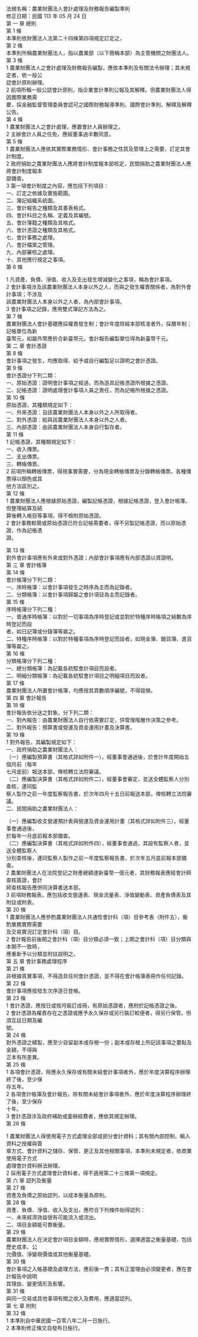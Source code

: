 法規名稱：農業財團法人會計處理及財務報告編製準則  
修正日期：民國 113 年 05 月 24 日  
第 一 章 總則  
第 1 條  
本準則依財團法人法第二十四條第四項規定訂定之。  
第 2 條  
本準則所稱農業財團法人，指以農業部（以下簡稱本部）為主管機關之財團法人。  
第 3 條  
1 農業財團法人之會計處理及財務報告編製，應依本準則及有關法令辦理；其未規定者，依一般公  
認會計原則辦理。  
2 前項所稱一般公認會計原則，指企業會計準則公報及其解釋。但農業財團法人得因實際業務需  
要，採金融監督管理委員會認可之國際財務報導準則、國際會計準則、解釋及解釋公告。  
第 4 條  
1 農業財團法人之會計處理，應置會計人員辦理之。  
2 主辦會計人員之任免，應經董事過半數同意。  
第 5 條  
1 農業財團法人應依其實際業務情形、會計事務之性質及管理上之需要，訂定其會計制度。  
2 政府捐助之農業財團法人應將會計制度報本部核定，民間捐助之農業財團法人應將會計制度報本  
部備查。  
3 第一項會計制度之內容，應包括下列項目：  
一、訂定之依據及實施範圍。  
二、簿記組織系統圖。  
三、會計報告之種類及其書表格式。  
四、會計科目之名稱、定義及其編號。  
五、會計簿籍之種類及其格式。  
六、會計憑證之種類及其格式。  
七、會計事務之處理。  
八、會計檔案之管理。  
九、內部審核之處理。  
十、其他應行規定之事項。  
第 6 條  


1 凡資產、負債、淨值、收入及支出發生增減變化之事項，稱為會計事項。  
2 會計事項涉及該農業財團法人本身以外之人，而與之發生權責關係者，為對外會計事項；不涉及  
該農業財團法人本身以外之人者，為內部會計事項。  
3 會計事項之記錄，應用雙式簿記方法為之。  
第 7 條  
農業財團法人會計基礎應採權責發生制；會計年度除經本部核准者外，採曆年制；記帳單位為新  
臺幣元，如屬外幣應折合新臺幣元，會計報告編製單位得為新臺幣千元。  
第 二 章 會計憑證  
第 8 條  
會計事項之發生，均應取得、給予或自行編製足以證明之會計憑證。  
第 9 條  
會計憑證分下列二類：  
一、原始憑證：證明會計事項之經過，而為造具記帳憑證所根據之憑證。  
二、記帳憑證：證明處理會計事項人員之責任，而為記帳所根據之憑證。  
第 10 條  
原始憑證，其種類規定如下：  
一、外來憑證：自該農業財團法人本身以外之人所取得者。  
二、對外憑證：給與該農業財團法人本身以外之人者。  
三、內部憑證：由該農業財團法人本身自行製存者。  
第 11 條  
1 記帳憑證，其種類規定如下：  
一、收入傳票。  
二、支出傳票。  
三、轉帳傳票。  
2 前項所稱轉帳傳票，得視事實需要，分為現金轉帳傳票及分錄轉帳傳票。各種傳票得以顏色或其  
他方法區別之。  
第 12 條  
1 農業財團法人應根據原始憑證，編製記帳憑證，根據記帳憑證，登入會計帳簿。但整理結算及結  
算後轉入帳目等事項，得不檢附原始憑證。  
2 會計事務較簡或原始憑證已符合記帳需要者，得不另製記帳憑證，而以原始憑證，作為記帳憑  
證。  


第 13 條  
對外會計事項應有外來或對外憑證；內部會計事項應有內部憑證以資證明。  
第 三 章 會計帳簿  
第 14 條  
會計帳簿分下列二類：  
一、序時帳簿：以會計事項發生之時序為主而為記錄者。  
二、分類帳簿：以會計事項歸屬之會計項目為主而記錄者。  
第 15 條  
序時帳簿分下列二種：  
一、普通序時帳簿：以對於一切事項為序時登記或並對於特種序時帳項之結數為序時登記而設  
者，如日記簿或分錄簿等屬之。  
二、特種序時帳簿：以對於特種事項為序時登記而設者，如現金簿、銷貨簿、進貨簿等屬之。  
第 16 條  
分類帳簿分下列二種：  
一、總分類帳簿：為記載各統馭會計項目而設者。  
二、明細分類帳簿：為記載各統馭會計項目之明細項目而設者。  
第 17 條  
農業財團法人所置會計帳簿，均應按其頁數順序編號，不得毀損。  
第 四 章 會計報告  
第 18 條  
會計報告依分送之對象，分下列二類：  
一、對內報告：由農業財團法人自行依需要訂定，供管理階層作決策之參考。  
二、對外報告：預算書或營運及資金運用計畫及決算書。  
第 19 條  
1 對外報告，其編製規定如下：  
一、政府捐助之農業財團法人：  
（一）應編製預算書（其格式詳如附件一），經董事會通過後，於會計年度開始五個月前（每年  
七月底前）報送本部，俾核轉立法院審議。  
（二）應編製決算書（其格式詳如附件二），經董事會審定，並送全體監察人分別查核，連同監  
察人製作之前一年度監察報告書，於次年四月十五日前報送本部，俾核轉立法院審議。  
二、民間捐助之農業財團法人：  


（一）應編製收支營運預計表與營運及資金運用計畫（其格式詳如附件三），經董事會通過後，  
於每年一月底前報本部備查。  
（二）應編製決算書（其格式詳如附件四），經董事會通過，其設有監察人者，並送全體監察人  
分別查核後，連同監察人製作之前一年度監察報告書，於次年五月底前報本部備查。  
2 農業財團法人在法院登記之財產總額達新臺幣一億元者，其財務報表應經會計師查核簽證，會計  
師查核報告應併同決算書送本部。  
3 前項財務報表，應包括收支營運表、現金流量表、淨值變動表、資產負債表及其附註或附表。  
第 20 條  
1 農業財團法人應參酌農業財團法人共通性會計科（項）目參考表（附件五），衡酌業務實際需要  
及交易實況訂定會計科（項）目。  
2 會計報告前後期之會計科（項）目分類必須一致；上期之會計科（項）目分類與本期不一致時，  
應重新予以分類並附註說明之。  
第 五 章 會計事務處理程序  
第 21 條  
非根據真實事項，不得造具任何會計憑證，並不得在會計帳簿表冊作任何記錄。  
第 22 條  
會計事項應按發生次序逐日登帳。  
第 23 條  
1 會計憑證，應按日或按月裝訂成冊，有原始憑證者，應附於記帳憑證之後。  
2 會計憑證為權責存在之憑證或應予永久保存或另行裝訂較便者，得另行保管。但須互註日期及編  
號。  
第 24 條  
對外憑證之繕製，應至少自留副本或存根一份；副本或存根上所記該事項之要點及金額，不得與  
正本有所差異。  
第 25 條  
1 各項會計憑證，除應永久保存或有關未結會計事項者外，應於年度決算程序辦理終了後，至少保  
存五年。  
2 各項會計帳簿及會計報告，除有關未結會計事項者外，應於年度決算程序辦理終了後，至少保存  
十年。  
3 會計憑證涉及政府補助或委辦經費者，應依其規定辦理。  
第 26 條  


1 農業財團法人得使用電子方式處理全部或部分會計資料；其有關內部控制、輸入資料之授權與簽  
章方式、會計資料之儲存、保管、更正及其他相關事項，本準則未規定者，依商業使用電子方式  
處理會計資料辦法辦理。  
2 採用電子方式處理會計資料者，得不適用第二十三條第一項規定。  
第 六 章 認列及衡量  
第 27 條  
資產及負債之原始認列，以成本衡量為原則。  
第 28 條  
資產、負債、淨值、收入及支出，應符合下列條件始得認列：  
一、未來經濟效益很有可能流入或流出。  
二、項目金額能可靠衡量。  
第 29 條  
農業財團法人在決定會計項目金額時，應視實際情形，選擇適當之衡量基礎，包括歷史成本、公  
允價值、淨變現價值或其他衡量基礎。  
第 30 條  
會計事項之入帳基礎及處理方法，應前後一貫；其有正當理由必須變更者，應在會計報告中說明  
其理由、變更情形及影響。  
第 31 條  
與同一交易或其他事項有關之收入及費用，應適當認列。  
第 七 章 附則  
第 32 條  
1 本準則自中華民國一百零八年二月一日施行。  
2 本準則修正條文自發布日施行。  


